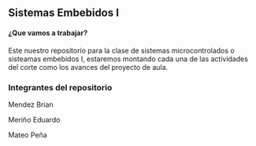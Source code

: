 <h2>Sistemas Embebidos I</h2>
<p>
<h4>¿Que vamos a trabajar?</h4>
</p>
Este nuestro repositorio para la clase de sistemas microcontrolados o sisteamas embebidos I, estaremos montando cada una de las actividades del corte como los avances del proyecto de aula.
<p>
<h3>Integrantes del repositorio</h3>
</p>
<p>Mendez Brian
</p>
<p>Meriño Eduardo
</p>
<p>Mateo Peña
</p>
